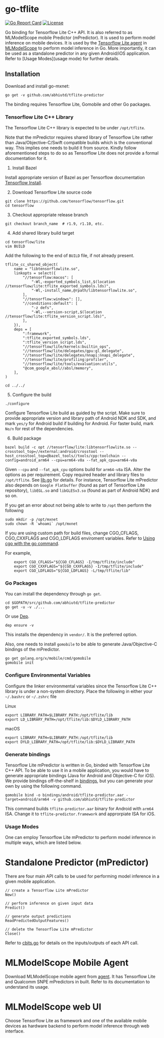 # go-tflite

[![Go Report Card](https://goreportcard.com/badge/github.com/rai-project/go-mxnet)](https://goreportcard.com/report/github.com/rai-project/go-mxnet)
[![License](https://img.shields.io/badge/License-Apache%202.0-blue.svg)](https://opensource.org/licenses/Apache-2.0)

Go binding for Tensorflow Lite C++ API. It is also referred to as MLModelScope mobile Predictor (mPredictor). It is used to perform model inference on mobile devices. It is used by the [Tensorflow Lite agent](https://github.com/abhiutd/tflite-agent) in [MLModelScope](mlmodelscope.org) to perform model inference in Go. More importantly, it can be used as a standalone predictor in any given Android/iOS application. Refer to [Usage Modes](usage mode) for further details.

## Installation

Download and install go-mxnet:

```
go get -v github.com/abhiutd/tflite-predictor
```

The binding requires Tensorflow Lite, Gomobile and other Go packages.

### Tensorflow Lite C++ Library

The Tensorflow Lite C++ library is expected to be under `/opt/tflite`.

Note that the mPredictor requires shared library of Tensorflow Lite rather than Java/Objective-C/Swift compatible builds which is the conventional way. This implies one needs to build it from source. Kindly follow aforementioned steps to do so as Tensorflow Lite does not provide a formal documentation for it. 

1. Install Bazel

Install appropriate version of Bazel as per Tensorflow documentation [Tensorflow Install](https://www.tensorflow.org/install/source).

2. Download Tensorflow Lite source code

```
git clone https://github.com/tensorflow/tensorflow.git
cd tensorflow
```

3. Checkout appropriate release branch

```
git checkout branch_name  # r1.9, r1.10, etc.
```

4. Add shared library build target

```
cd tensorflow/lite
vim BUILD
```

Add the following to the end of `BUILD` file, if not already present.

```
tflite_cc_shared_object(
    name = "libtensorflowlite.so",
    linkopts = select({
        "//tensorflow:macos": [
            "-Wl,-exported_symbols_list,$(location //tensorflow/lite:tflite_exported_symbols.lds)",
            "-Wl,-install_name,@rpath/libtensorflowlite.so",
        ],
        "//tensorflow:windows": [],
        "//conditions:default": [
            "-z defs",
            "-Wl,--version-script,$(location //tensorflow/lite:tflite_version_script.lds)",
        ],
    }),
    deps = [
        ":framework",
        ":tflite_exported_symbols.lds",
        ":tflite_version_script.lds",
        "//tensorflow/lite/kernels:builtin_ops",
        "//tensorflow/lite/delegates/gpu:gl_delegate",
        "//tensorflow/lite/delegates/nnapi:nnapi_delegate",
        "//tensorflow/lite/profiling:profiler",
        "//tensorflow/lite/tools/evaluation:utils",
        "@com_google_absl//absl/memory",
    ],
)
``` 

```
cd ../../
```

5. Configure the build

```
./configure
```

Configure Tensorflow Lite build as guided by the script. Make sure to provide appropriate version and library path of Android NDK and SDK, and mark `yes/y` for Android build if building for Android. For faster build, mark `No/n` for rest of the dependencies. 

6. Build package

```
bazel build -c opt //tensorflow/lite:libtensorflowlite.so --crosstool_top=//external:android/crosstool --host_crosstool_top=@bazel_tools//tools/cpp:toolchain --config=android_arm64 --cpu=arm64-v8a --fat_apk_cpu=arm64-v8a
```

Given `--cpu` and `--fat_apk_cpu` options build for `arm64-v8a` ISA. Alter the options as per requirement. Copy required header and library files to `/opt/tflite`. See [lib.go](lib.go) for details. For instance, Tensorflow Lite mPredictor also depends on `Google Flatbuffer` (found as part of Tensorflow Lite repository), `libEGL.so` and `libGLESv3.so` (found as part of Android NDK) and so on. 

If you get an error about not being able to write to `/opt` then perform the following

```
sudo mkdir -p /opt/mxnet
sudo chown -R `whoami` /opt/mxnet
```

If you are using custom path for build files, change CGO_CFLAGS, CGO_CXXFLAGS and CGO_LDFLAGS enviroment variables. Refer to [Using cgo with the go command](https://golang.org/cmd/cgo/#hdr-Using_cgo_with_the_go_command).

For example,

```
    export CGO_CFLAGS="${CGO_CFLAGS} -I/tmp/tflite/include"
    export CGO_CXXFLAGS="${CGO_CXXFLAGS} -I/tmp/tflite/include"
    export CGO_LDFLAGS="${CGO_LDFLAGS} -L/tmp/tflite/lib"
```

### Go Packages

You can install the dependency through `go get`.

```
cd $GOPATH/src/github.com/abhiutd/tflite-predictor
go get -u -v ./...
```

Or use [Dep](https://github.com/golang/dep).

```
dep ensure -v
```

This installs the dependency in `vendor/`. It is the preferred option.

Also, one needs to install `gomobile` to be able to generate Java/Objective-C bindings of the mPredictor. 

```
go get golang.org/x/mobile/cmd/gomobile
gomobile init
```

### Configure Environmental Variables

Configure the linker environmental variables since the Tensorflow Lite C++ library is under a non-system directory. Place the following in either your `~/.bashrc` or `~/.zshrc` file

Linux
```
export LIBRARY_PATH=$LIBRARY_PATH:/opt/tflite/lib
export LD_LIBRARY_PATH=/opt/tflite/lib:$DYLD_LIBRARY_PATH

```

macOS
```
export LIBRARY_PATH=$LIBRARY_PATH:/opt/tflite/lib
export DYLD_LIBRARY_PATH=/opt/tflite/lib:$DYLD_LIBRARY_PATH
```

### Generate bindings

Tensorflow Lite mPredictor is written in Go, binded with Tensorflow Lite C++ API. To be able to use it in a mobile application, you would have to generate appropriate bindings (Java for Android and Objective-C for iOS). We provide bindings off-the-shelf in [bindings](bindings), but you can generate your own by using the following command.

```
gomobile bind -o bindings/android/tflite-predictor.aar -target=android/arm64 -v github.com/abhiutd/tflite-predictor
```

This command builds `tflite-predictor.aar` binary for Android with `arm64` ISA. Change it to `tflite-predictor.framework` and approrpiate ISA for iOS.

### Usage Modes

One can employ Tensorflow Lite mPredictor to perform model inference in multiple ways, which are listed below.

# Standalone Predictor (mPredictor)

There are four main API calls to be used for performing model inference in a given mobile application.

```
// create a Tensorflow Lite mPredictor
New()

// perform inference on given input data
Predict()

// generate output predictions
ReadPredictedOutputFeatures()

// delete the Tensorflow Lite mPredictor
Close()
```

Refer to [cbits.go](cbits.go) for details on the inputs/outputs of each API call.

# MLModelScope Mobile Agent

Download MLModelScope mobile agent from [agent](https://github.com/abhiutd/agent-classification-android). It has Tensorflow Lite and Qualcomm SNPE mPredictors in built. Refer to its documentation to understand its usage.

# MLModelScope web UI

Choose Tensorflow Lite as framework and one of the available mobile devices as hardware backend to perform model inference through web interface.
